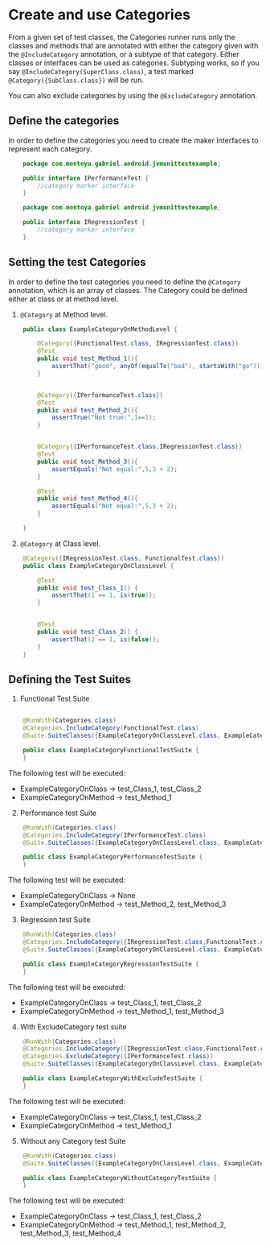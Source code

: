 # Create and use Categories

From a given set of test classes, the Categories runner runs only the classes and methods that are annotated with either the category given with the ```@IncludeCategory``` annotation, or a subtype of that category. Either classes or interfaces can be used as categories. Subtyping works, so if you say ```@IncludeCategory(SuperClass.class)```, a test marked ```@Category({SubClass.class})``` will be run.

You can also exclude categories by using the ```@ExcludeCategory``` annotation.


## Define the categories

In order to define the categories you need to create the maker Interfaces to represent each category.


``` java
    package com.montoya.gabriel.android.jvmunittestexample;

    public interface IPerformanceTest {
        //category marker interface
    }

```


```java
    package com.montoya.gabriel.android.jvmunittestexample;

    public interface IRegressionTest {
        //category marker interface
    }

```


## Setting the test Categories

In order to define the test categories you need to define the ```@Category``` annotation, which is an array of classes. The Category could be defined either at class or at method level.

1.  ```@Category``` at Method level.

```java
    public class ExampleCategoryOnMethodLevel {

        @Category({FunctionalTest.class, IRegressionTest.class})
        @Test
        public void test_Method_1(){
            assertThat("good", anyOf(equalTo("bad"), startsWith("go")));
        }


        @Category({IPerformanceTest.class})
        @Test
        public void test_Method_2(){
            assertTrue("Not true:",1==1);
        }


        @Category({IPerformanceTest.class,IRegressionTest.class})
        @Test
        public void test_Method_3(){
            assertEquals("Not equal:",5,3 + 2);
        }

        @Test
        public void test_Method_4(){
            assertEquals("Not equal:",5,3 + 2);
        }

    }
```


2.  ```@Category``` at Class level.

```java
    @Category({IRegressionTest.class, FunctionalTest.class})
    public class ExampleCategoryOnClassLevel {

        @Test
        public void test_Class_1() {
            assertThat(1 == 1, is(true));
        }


        @Test
        public void test_Class_2() {
            assertThat(2 == 1, is(false));
        }
    }

```



## Defining the Test Suites

1. Functional Test Suite

```java

    @RunWith(Categories.class)
    @Categories.IncludeCategory(FunctionalTest.class)
    @Suite.SuiteClasses({ExampleCategoryOnClassLevel.class, ExampleCategoryOnMethodLevel.class})

    public class ExampleCategoryFunctionalTestSuite {
    }

```

The following test will be executed:

* ExampleCategoryOnClass -> test_Class_1, test_Class_2
* ExampleCategoryOnMethod -> test_Method_1


2. Performance test Suite

```java
    @RunWith(Categories.class)
    @Categories.IncludeCategory(IPerformanceTest.class)
    @Suite.SuiteClasses({ExampleCategoryOnClassLevel.class, ExampleCategoryOnMethodLevel.class})

    public class ExampleCategoryPerformanceTestSuite {
    }

```

The following test will be executed:

* ExampleCategoryOnClass -> None
* ExampleCategoryOnMethod -> test_Method_2, test_Method_3


3. Regression test Suite

```java
    @RunWith(Categories.class)
    @Categories.IncludeCategory({IRegressionTest.class,FunctionalTest.class})
    @Suite.SuiteClasses({ExampleCategoryOnClassLevel.class, ExampleCategoryOnMethodLevel.class})

    public class ExampleCategoryRegressionTestSuite {
    }

```

The following test will be executed:

* ExampleCategoryOnClass -> test_Class_1, test_Class_2
* ExampleCategoryOnMethod -> test_Method_1, test_Method_3

4. With ExcludeCategory test suite

```java
    @RunWith(Categories.class)
    @Categories.IncludeCategory({IRegressionTest.class,FunctionalTest.class})
    @Categories.ExcludeCategory({IPerformanceTest.class})
    @Suite.SuiteClasses({ExampleCategoryOnClassLevel.class, ExampleCategoryOnMethodLevel.class})

    public class ExampleCategoryWithExcludeTestSuite {
    }
```

The following test will be executed:

* ExampleCategoryOnClass -> test_Class_1, test_Class_2
* ExampleCategoryOnMethod -> test_Method_1

5. Without any Category test Suite

```java
    @RunWith(Categories.class)
    @Suite.SuiteClasses({ExampleCategoryOnClassLevel.class, ExampleCategoryOnMethodLevel.class})

    public class ExampleCategoryWithoutCategoryTestSuite {
    }
```

The following test will be executed:

* ExampleCategoryOnClass -> test_Class_1, test_Class_2
* ExampleCategoryOnMethod -> test_Method_1, test_Method_2, test_Method_3, test_Method_4



